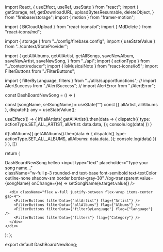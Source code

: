 import React, { useEffect, useRef, useState } from "react";
import {
  getStorage,
  ref,
  getDownloadURL,
  uploadBytesResumable,
  deleteObject,
} from "firebase/storage";
import { motion } from "framer-motion";

import { BiCloudUpload } from "react-icons/bi";
import { MdDelete } from "react-icons/md";

import { storage } from "../config/firebase.config";
import { useStateValue } from "../context/StateProvider";

import {
  getAllAlbums,
  getAllArtist,
  getAllSongs,
  saveNewAlbum,
  saveNewArtist,
  saveNewSong,
} from "../api";
import { actionType } from "../context/reducer";
import { IoMusicalNote } from "react-icons/io5";
import FilterButtons from "./FilterButtons";


import { filterByLanguage, filters } from "../utils/supportfunctions";
// import AlertSuccess from "./AlertSuccess";
// import AlertError from "./AlertError";

const DashBoardNewSong = () => {

  const [songName, setSongName] = useState("")
  const [{ allArtist, allAlbums }, dispatch]: any = useStateValue();


useEffect(() => {
  if(!allArtist){
    getAllArtist().then(data => {
      dispatch({
        type: actionType.SET_ALL_ARTIST,
        allArtist: data.data,
      });
      console.log(data)
    })
  }

  if(!allAlbums){
    getAllAlbums().then(data => {
      dispatch({
        type: actionType.SET_ALL_ALBUMS,
        allAlbums: data.data,
      });
      console.log(data)
    })
  }
}, [])



  return (
    <div className="flex flex-col items-center justify-center p-4 border border-gray-300 gap-4 rounded-md">
      DashBoardNewSong helleo
      <input
        type="text"
        placeholder="Type your song name..."  
        className="w-full p-3 rounded-md text-base font-semibold text-textColor outline-none shadow-sm border border-gray-30" //bg-transparent
        value={songName}
        onChange={(e) => setSongName(e.target.value)}
      />


      <div className="flex w-full justify-between flex-wrap items-center gap-4">
        <FilterButtons filterData={"allArtist"} flag={"Artist"} />
        <FilterButtons filterData={"allAlbums"} flag={"Albums"} />
        <FilterButtons filterData={"filterByLanguage"} flag={"language"} />
        <FilterButtons filterData={"filters"} flag={"Category"} />
      </div>
    </div>
  );
};

export default DashBoardNewSong;
